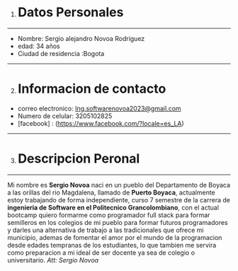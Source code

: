 1. # Datos Personales
---
- Nombre: Sergio alejandro Novoa Rodriguez
- edad: 34 años
- Ciudad de residencia :Bogota
---
2. # Informacion de contacto
- correo electronico: Ing.softwarenovoa2023@gmail.com
- Numero de celular: 3205102825
- [facebook] : (https://www.facebook.com/?locale=es_LA)
---
3. # Descripcion Peronal
---
Mi nombre es **Sergio Novoa** naci en un pueblo del Departamento de Boyaca a las orillas del rio Magdalena, llamado de **Puerto Boyaca**, actualmente estoy trabajando de forma independiente, curso 7 semestre de la carrera de **ingenieria de Software en el Politecnico Grancolombiano**, con el actual bootcamp quiero formarme como programador full stack para formar semilleros en los colegios de mi pueblo para formar futuros programadores y darles una alternativa de trabajo a las tradicionales que ofrece mi municipio, ademas de fomentar el amor por el mundo de la programacion desde edades tempranas de los estudiantes, lo que tambien  me servira como preparacion a mi ideal de ser docente ya sea de colegio o universitario.
 *Att: Sergio Novoa*